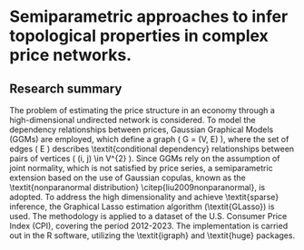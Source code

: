 # Semiparametric approaches to infer topological properties in complex price networks.

## Research summary
 
The problem of estimating the price structure in an economy through a high-dimensional undirected network is considered. To model the dependency relationships between prices, Gaussian Graphical Models (GGMs) are employed, which define a graph \( G = (V, E) \), where the set of edges \( E \) describes \textit{conditional dependency} relationships between pairs of vertices \( (i, j) \in V^{2} \). Since GGMs rely on the assumption of joint normality, which is not satisfied by price series, a semiparametric extension based on the use of Gaussian copulas, known as the \textit{nonparanormal distribution} \citep{liu2009nonparanormal}, is adopted. To address the high dimensionality and achieve \textit{sparse} inference, the Graphical Lasso estimation algorithm (\textit{GLasso}) is used. The methodology is applied to a dataset of the U.S. Consumer Price Index (CPI), covering the period 2012-2023. The implementation is carried out in the R software, utilizing the \textit{igraph} and \textit{huge} packages.

